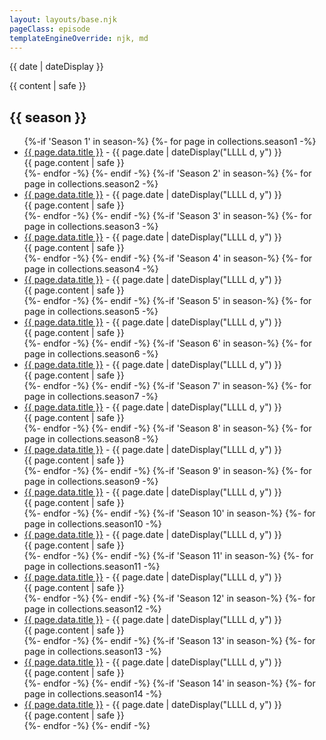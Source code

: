 ```yaml
---
layout: layouts/base.njk
pageClass: episode
templateEngineOverride: njk, md
---
```


<p class="date">
  <time datetime="{{ date }}">{{ date | dateDisplay }}</time>
</p>
<main>
  {{ content | safe }}
  <h2>{{ season }}</h2>
  <ul class="podcasts">
  {%-if 'Season 1' in season-%}
    {%- for page in collections.season1 -%}
      <li>
        <a href="{{ page.url }}">{{ page.data.title }}</a> -
        <time datetime="{{ page.date }}">{{ page.date | dateDisplay("LLLL d, y") }}</time>
        <br />
        {{ page.content | safe }}
      </li>
    {%- endfor -%}
  {%- endif -%}
  {%-if 'Season 2' in season-%}
    {%- for page in collections.season2 -%}
      <li>
        <a href="{{ page.url }}">{{ page.data.title }}</a> -
        <time datetime="{{ page.date }}">{{ page.date | dateDisplay("LLLL d, y") }}</time>
        <br />
        {{ page.content | safe }}
      </li>
    {%- endfor -%}
  {%- endif -%}
  {%-if 'Season 3' in season-%}
    {%- for page in collections.season3 -%}
      <li>
        <a href="{{ page.url }}">{{ page.data.title }}</a> -
        <time datetime="{{ page.date }}">{{ page.date | dateDisplay("LLLL d, y") }}</time>
        <br />
        {{ page.content | safe }}
      </li>
    {%- endfor -%}
  {%- endif -%}
  {%-if 'Season 4' in season-%}
    {%- for page in collections.season4 -%}
      <li>
        <a href="{{ page.url }}">{{ page.data.title }}</a> -
        <time datetime="{{ page.date }}">{{ page.date | dateDisplay("LLLL d, y") }}</time>
        <br />
        {{ page.content | safe }}
      </li>
    {%- endfor -%}
  {%- endif -%}
  {%-if 'Season 5' in season-%}
    {%- for page in collections.season5 -%}
      <li>
        <a href="{{ page.url }}">{{ page.data.title }}</a> -
        <time datetime="{{ page.date }}">{{ page.date | dateDisplay("LLLL d, y") }}</time>
        <br />
        {{ page.content | safe }}
      </li>
    {%- endfor -%}
  {%- endif -%}
  {%-if 'Season 6' in season-%}
    {%- for page in collections.season6 -%}
      <li>
        <a href="{{ page.url }}">{{ page.data.title }}</a> -
        <time datetime="{{ page.date }}">{{ page.date | dateDisplay("LLLL d, y") }}</time>
        <br />
        {{ page.content | safe }}
      </li>
    {%- endfor -%}
  {%- endif -%}
  {%-if 'Season 7' in season-%}
    {%- for page in collections.season7 -%}
      <li>
        <a href="{{ page.url }}">{{ page.data.title }}</a> -
        <time datetime="{{ page.date }}">{{ page.date | dateDisplay("LLLL d, y") }}</time>
        <br />
        {{ page.content | safe }}
      </li>
    {%- endfor -%}
  {%- endif -%}
  {%-if 'Season 8' in season-%}
    {%- for page in collections.season8 -%}
      <li>
        <a href="{{ page.url }}">{{ page.data.title }}</a> -
        <time datetime="{{ page.date }}">{{ page.date | dateDisplay("LLLL d, y") }}</time>
        <br />
        {{ page.content | safe }}
      </li>
    {%- endfor -%}
  {%- endif -%}
  {%-if 'Season 9' in season-%}
    {%- for page in collections.season9 -%}
      <li>
        <a href="{{ page.url }}">{{ page.data.title }}</a> -
        <time datetime="{{ page.date }}">{{ page.date | dateDisplay("LLLL d, y") }}</time>
        <br />
        {{ page.content | safe }}
      </li>
    {%- endfor -%}
  {%- endif -%}
  {%-if 'Season 10' in season-%}
    {%- for page in collections.season10 -%}
      <li>
        <a href="{{ page.url }}">{{ page.data.title }}</a> -
        <time datetime="{{ page.date }}">{{ page.date | dateDisplay("LLLL d, y") }}</time>
        <br />
        {{ page.content | safe }}
      </li>
    {%- endfor -%}
  {%- endif -%}
  {%-if 'Season 11' in season-%}
    {%- for page in collections.season11 -%}
      <li>
        <a href="{{ page.url }}">{{ page.data.title }}</a> -
        <time datetime="{{ page.date }}">{{ page.date | dateDisplay("LLLL d, y") }}</time>
        <br />
        {{ page.content | safe }}
      </li>
    {%- endfor -%}
  {%- endif -%}
  {%-if 'Season 12' in season-%}
    {%- for page in collections.season12 -%}
      <li>
        <a href="{{ page.url }}">{{ page.data.title }}</a> -
        <time datetime="{{ page.date }}">{{ page.date | dateDisplay("LLLL d, y") }}</time>
        <br />
        {{ page.content | safe }}
      </li>
    {%- endfor -%}
  {%- endif -%}
  {%-if 'Season 13' in season-%}
    {%- for page in collections.season13 -%}
      <li>
        <a href="{{ page.url }}">{{ page.data.title }}</a> -
        <time datetime="{{ page.date }}">{{ page.date | dateDisplay("LLLL d, y") }}</time>
        <br />
        {{ page.content | safe }}
      </li>
    {%- endfor -%}
  {%- endif -%}
  {%-if 'Season 14' in season-%}
    {%- for page in collections.season14 -%}
      <li>
        <a href="{{ page.url }}">{{ page.data.title }}</a> -
        <time datetime="{{ page.date }}">{{ page.date | dateDisplay("LLLL d, y") }}</time>
        <br />
        {{ page.content | safe }}
      </li>
    {%- endfor -%}
  {%- endif -%}
  <br class="clear" />
  </div>
</main>
